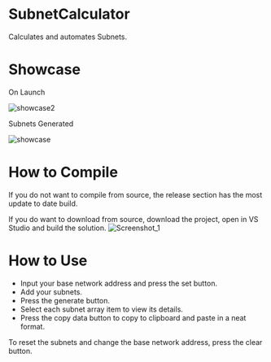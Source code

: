 # SubnetCalculator
 Calculates and automates Subnets.
 
 # Showcase
 On Launch
 
![showcase2](https://user-images.githubusercontent.com/51999050/188886515-eede45b8-8e68-414d-aa9e-540c774379c5.png)

Subnets Generated

![showcase](https://user-images.githubusercontent.com/51999050/188886562-0c555547-6714-4412-accd-0bfb4923ec68.png)

# How to Compile
If you do not want to compile from source, the release section has the most update to date build.

If you do want to download from source, download the project, open in VS Studio and build the solution.
![Screenshot_1](https://user-images.githubusercontent.com/51999050/188887034-5b7fb575-9bbd-455e-aa33-333b8cbf444d.png)


# How to Use
- Input your base network address and press the set button.
- Add your subnets.
- Press the generate button.
- Select each subnet array item to view its details.
- Press the copy data button to copy to clipboard and paste in a neat format.

To reset the subnets and change the base network address, press the clear button.
